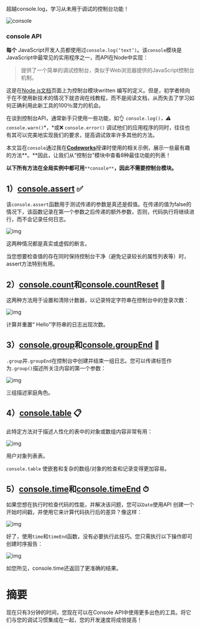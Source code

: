 超越console.log，学习从未用于调试的控制台功能！

![console](https://miro.medium.com/max/6600/1*0d5jlHyPf6IIrSnodPb3mA.png)



### console API

**每个** JavaScript开发人员都使用过`console.log(‘text’)`。该`console`模块是JavaScript中最常见的实用程序之一，而API在Node中实现：

> 提供了一个简单的调试控制台，类似于Web浏览器提供的JavaScript控制台机制。

这是在[Node.js文档](https://nodejs.org/dist/latest-v12.x/docs/api/console.html)页面上为控制台模块written 编写的定义。但是，初学者倾向于在不使用新技术的情况下就咨询在线教程，而不是阅读文档，从而失去了学习如何正确利用此新工具的100％潜力的机会。

在谈到控制台API，通常新手只使用一些功能，如👌 `console.log()`*，⚠️* `console.warn()`*，*或❌ `console.error()` 调试他们的应用程序的同时，往往也有其可以完美地实现我们的要求，提高调试效率许多其他的方法。

本文旨在`console`通过我在[**Codeworks**](https://codeworks.me/?utm_source=medium&utm_medium=organic&utm_campaign=marco_ghiani_hackernoon_learning_nodejs_5_tips)授课时使用的相关示例，展示一些最有趣的方法**。**因此，让我们从“控制台”模块中查看8种最佳功能的列表！

**以下所有方法在全局实例中都可用**`**console**`**，因此不需要控制台模块。**

## 1）[console.assert](https://nodejs.org/dist/latest-v12.x/docs/api/console.html#console_console_assert_value_message) ✅

该`console.assert`函数用于测试传递的参数是真还是假值。在传递的值为false的情况下，该函数记录在第一个参数之后传递的额外参数，否则，代码执行将继续进行，而不会记录任何日志。

![img](https://miro.medium.com/max/60/1*gB2TX8yPs05RZXWjjlIjvw.png?q=20)

这两种情况都是真实或虚假的断言。

当您想要检查值的存在同时保持控制台干净（避免记录较长的属性列表等）时，assert方法特别有用。

## 2）[console.count](https://nodejs.org/dist/latest-v12.x/docs/api/console.html#console_console_count_label)和[console.countReset](https://nodejs.org/dist/latest-v12.x/docs/api/console.html#console_console_countreset_label) 💯

这两种方法用于设置和清除计数器，以记录特定字符串在控制台中的登录次数：

![img](https://miro.medium.com/max/60/1*bgOpNwOlWOljyH5Q-RvYOQ.png?q=20)

计算并重置“ Hello”字符串的日志出现次数。

## 3）[console.group](https://nodejs.org/dist/latest-v12.x/docs/api/console.html#console_console_group_label)和[console.groupEnd](https://nodejs.org/dist/latest-v12.x/docs/api/console.html#console_console_groupend) 🎳

`.group`并`.groupEnd`在控制台中创建并结束一组日志。您可以传递标签作为`.group()`描述所关注内容的第一个参数：

![img](https://miro.medium.com/max/60/1*yOnPTlsOx0oyD05GlRAobQ.jpeg?q=20)

三组描述家庭角色。

## 4）[console.table](https://nodejs.org/dist/latest-v12.x/docs/api/console.html#console_console_table_tabulardata_properties) 📋

此特定方法对于描述人性化的表中的对象或数组内容非常有用：

![img](https://miro.medium.com/max/60/1*VjNJVAF6nTkRykoDBY2B8g.png?q=20)

用户对象列表表。

`console.table` 使嵌套和复杂的数组/对象的检查和记录变得更加容易。

## 5）[console.time](https://nodejs.org/dist/latest-v12.x/docs/api/console.html#console_console_time_label)和[console.timeEnd](https://nodejs.org/dist/latest-v12.x/docs/api/console.html#console_console_timeend_label) ⏱

如果您想在执行时检查代码的性能，并解决该问题，您可以`Date`使用API 创建一个开始时间戳，并使用它来计算代码执行后的差异？像这样：

![img](https://miro.medium.com/max/60/1*L1drTd-MiNSlAWlxO5rBNg.png?q=20)

好了，使用`time`和`timeEnd`函数，没有必要执行此技巧。您只需执行以下操作即可创建时序报告：

![img](https://miro.medium.com/max/60/1*ALu56icy-rJTeisq0Wp-8w.png?q=20)

如您所见，console.time还返回了更准确的结果。

# 摘要

现在只有3分钟的时间，您现在可以在Console API中使用更多出色的工具。将它们与您的调试习惯集成在一起，您的开发速度将成倍提高！